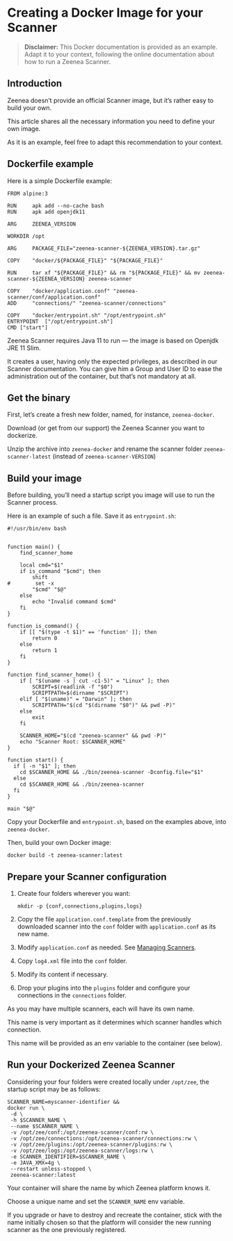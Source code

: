 # Creating a Docker Image for your Scanner

> **Disclaimer:** This Docker documentation is provided as an example. Adapt it to your context, following the online documentation about how to run a Zeenea Scanner.

## Introduction

Zeenea doesn’t provide an official Scanner image, but it’s rather easy to build your own.

This article shares all the necessary information you need to define your own image.

As it is an example, feel free to adapt this recommendation to your context.

## Dockerfile example

Here is a simple Dockerfile example:

```
FROM alpine:3

RUN     apk add --no-cache bash
RUN     apk add openjdk11

ARG     ZEENEA_VERSION

WORKDIR /opt

ARG     PACKAGE_FILE="zeenea-scanner-${ZEENEA_VERSION}.tar.gz"

COPY    "docker/${PACKAGE_FILE}" "${PACKAGE_FILE}"

RUN     tar xf "${PACKAGE_FILE}" && rm "${PACKAGE_FILE}" && mv zeenea-scanner-${ZEENEA_VERSION} zeenea-scanner

COPY    "docker/application.conf" "zeenea-scanner/conf/application.conf"
ADD     "connections/" "zeenea-scanner/connections"

COPY    "docker/entrypoint.sh" "/opt/entrypoint.sh"
ENTRYPOINT  ["/opt/entrypoint.sh"]
CMD ["start"]
```

Zeenea Scanner requires Java 11 to run &mdash; the image is based on Openjdk JRE 11 Slim.

It creates a user, having only the expected privileges, as described in our Scanner documentation. You can give him a Group and User ID to ease the administration out of the container, but that’s not mandatory at all.

## Get the binary
First, let’s create a fresh new folder, named, for instance, `zeenea-docker`.

Download (or get from our support) the Zeenea Scanner you want to dockerize.

Unzip the archive into `zeenea-docker` and rename the scanner folder `zeenea-scanner-latest` (instead of `zeenea-scanner-VERSION`)

## Build your image
Before building, you’ll need a startup script you image will use to run the Scanner process.

Here is an example of such a file. Save it as `entrypoint.sh`:

```
#!/usr/bin/env bash


function main() {
    find_scanner_home

    local cmd="$1"
    if is_command "$cmd"; then
        shift
#        set -x
        "$cmd" "$@"
    else
        echo "Invalid command $cmd"
    fi
}

function is_command() {
    if [[ "$(type -t $1)" == 'function' ]]; then
        return 0
    else
        return 1
    fi
}

function find_scanner_home() {
    if [ "$(uname -s | cut -c1-5)" = "Linux" ]; then
        SCRIPT=$(readlink -f "$0")
        SCRIPTPATH=$(dirname "$SCRIPT")
    elif [ "$(uname)" = "Darwin" ]; then
        SCRIPTPATH="$(cd "$(dirname "$0")" && pwd -P)"
    else
        exit
    fi

    SCANNER_HOME="$(cd "zeenea-scanner" && pwd -P)"
    echo "Scanner Root: $SCANNER_HOME"
}

function start() {
  if [ -n "$1" ]; then
    cd $SCANNER_HOME && ./bin/zeenea-scanner -Dconfig.file="$1"
  else
    cd $SCANNER_HOME && ./bin/zeenea-scanner
  fi
}

main "$@"
```

Copy your Dockerfile and `entrypoint.sh`, based on the examples above, into `zeenea-docker`.

Then, build your own Docker image:

`docker build -t zeenea-scanner:latest`

## Prepare your Scanner configuration

1. Create four folders wherever you want:

   `mkdir -p {conf,connections,plugins,logs}`

2. Copy the file `application.conf.template` from the previously downloaded scanner into the `conf` folder with `application.conf` as its new name.
3. Modify `application.conf` as needed. See [Managing Scanners](../Zeenea_Administration/zeenea-managing-scanners.md).
4. Copy `log4.xml` file into the `conf` folder.
5. Modify its content if necessary.
6. Drop your plugins into the `plugins` folder and configure your connections in the `connections` folder.

As you may have multiple scanners, each will have its own name.

This name is very important as it determines which scanner handles which connection.

This name will be provided as an env variable to the container (see below).

## Run your Dockerized Zeenea Scanner

Considering your four folders were created locally under `/opt/zee`, the startup script may be as follows:

```
SCANNER_NAME=myscanner-identifier &&
docker run \
 -d \
 -h $SCANNER_NAME \
 --name $SCANNER_NAME \
 -v /opt/zee/conf:/opt/zeenea-scanner/conf:rw \
 -v /opt/zee/connections:/opt/zeenea-scanner/connections:rw \
 -v /opt/zee/plugins:/opt/zeenea-scanner/plugins:rw \
 -v /opt/zee/logs:/opt/zeenea-scanner/logs:rw \
 -e SCANNER_IDENTIFIER=$SCANNER_NAME \
 -e JAVA_XMX=4g \
 --restart unless-stopped \
 zeenea-scanner:latest
```

Your container will share the name by which Zeenea platform knows it.

Choose a unique name and set the `SCANNER_NAME` env variable.

If you upgrade or have to destroy and recreate the container, stick with the name initially chosen so that the platform will consider the new running scanner as the one previously registered.

